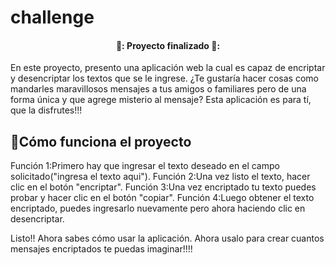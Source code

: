 # challenge

<h4 align="center">
🏁: Proyecto finalizado 🏁:
</h4>

En este proyecto, presento una aplicación web la cual es capaz de encriptar y desencriptar los textos que se le ingrese. ¿Te gustaría hacer cosas como mandarles maravillosos mensajes a tus amigos o familiares pero de una forma única y que agrege misterio al mensaje? Esta aplicación es para tí, que la disfrutes!!!

## :hammer:Cómo funciona el proyecto
Función 1:Primero hay que ingresar el texto deseado en el campo solicitado("ingresa el texto aqui").
Función 2:Una vez listo el texto, hacer clic en el botón "encriptar".
Función 3:Una vez encriptado tu texto puedes probar y hacer clic en el botón "copiar".
Función 4:Luego obtener el texto encriptado, puedes ingresarlo nuevamente pero ahora haciendo clic en desencriptar.

Listo!! Ahora sabes cómo usar la aplicación. Ahora usalo para crear cuantos mensajes encriptados te puedas imaginar!!!!


